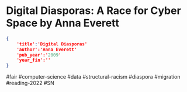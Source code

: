 # Digital Diasporas: A Race for Cyber Space by Anna Everett

```json
{
	'title':'Digital Diasporas'
	'author':'Anna Everett'
	'pub_year':'2009'
	'year_fin':''
}
```


#fair #computer-science #data #structural-racism #diaspora #migration #reading-2022 #SN 
